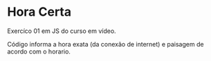 # Hora Certa

Exercíco 01 em JS do curso em vídeo.

Código informa a hora exata (da conexão de internet) e paisagem de acordo com o horario.
